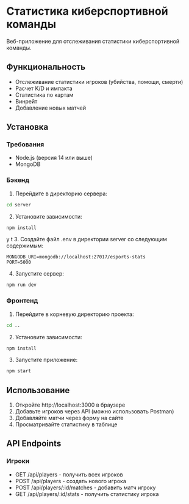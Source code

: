 # Статистика киберспортивной команды

Веб-приложение для отслеживания статистики киберспортивной команды.

## Функциональность

- Отслеживание статистики игроков (убийства, помощи, смерти)
- Расчет K/D и импакта
- Статистика по картам
- Винрейт
- Добавление новых матчей

## Установка

### Требования

- Node.js (версия 14 или выше)
- MongoDB

### Бэкенд

1. Перейдите в директорию сервера:

```bash
cd server
```

2. Установите зависимости:

```bash
npm install
```

y
t 3. Создайте файл .env в директории server со следующим содержимым:

```
MONGODB_URI=mongodb://localhost:27017/esports-stats
PORT=5000
```

4. Запустите сервер:

```bash
npm run dev
```

### Фронтенд

1. Перейдите в корневую директорию проекта:

```bash
cd ..
```

2. Установите зависимости:

```bash
npm install
```

3. Запустите приложение:

```bash
npm start
```

## Использование

1. Откройте http://localhost:3000 в браузере
2. Добавьте игроков через API (можно использовать Postman)
3. Добавляйте матчи через форму на сайте
4. Просматривайте статистику в таблице

## API Endpoints

### Игроки

- GET /api/players - получить всех игроков
- POST /api/players - создать нового игрока
- POST /api/players/:id/matches - добавить матч игроку
- GET /api/players/:id/stats - получить статистику игрока
